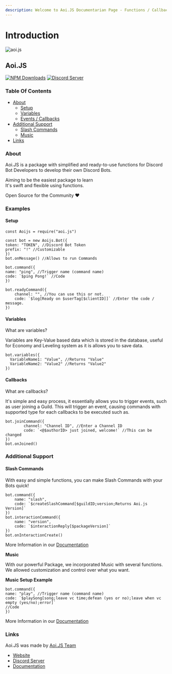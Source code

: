 ```yaml
---
description: Welcome to Aoi.JS Documentarian Page - Functions / Callbacks
---
```


# Introduction

![aoi.js](https://camo.githubusercontent.com/5e192feb60e6fce267c34d9dd73f3f5064d6bbb391a34801ca8b42c927c0b20f/68747470733a2f2f63646e2e646973636f72646170702e636f6d2f6174746163686d656e74732f3830343530353436313037363133313834302f3833373139343633323134383238373530392f416f692e6a735f365f7665722e5f322e706e67)

## Aoi.JS

[![NPM Downloads](https://camo.githubusercontent.com/98d380cefe1eacf67bee86b5be3e2764650374507bc463039d3db52a4b4e6601/68747470733a2f2f696d672e736869656c64732e696f2f6e706d2f64742f616f692e6a732e7376673f6d61784167653d33363030)](https://www.npmjs.com/package/aoi.js) [![Discord Server](https://camo.githubusercontent.com/91ad6df97cc96e4b3a4afd727bf0891c89c791c2134f52e1841bce3038930707/68747470733a2f2f696d672e736869656c64732e696f2f646973636f72642f3737333335323834353733383131353130323f636f6c6f723d373238396461266c6f676f3d646973636f7264266c6f676f436f6c6f723d7768697465)](https://dbd.js.org/invite)

### Table Of Contents

* [About](https://www.npmjs.com/package/aoi.js#about)
  * [Setup](https://www.npmjs.com/package/aoi.js#setup)
  * [Variables](https://www.npmjs.com/package/aoi.js#variables)
  * [Events / Callbacks](https://www.npmjs.com/package/aoi.js#callbacks)
* [Additional Support](https://www.npmjs.com/package/aoi.js#methods)
  * [Slash Commands](https://www.npmjs.com/package/aoi.js#slash-commands)
  * [Music](https://www.npmjs.com/package/aoi.js#music)
* [Links](https://www.npmjs.com/package/aoi.js#links)

### About

Aoi.JS is a package with simplified and ready-to-use functions for Discord Bot Developers to develop their own Discord Bots.

Aiming to be the easiest package to learn   
It's swift and flexible using functions. 

Open Source for the Community ❤️ 

### Examples

#### Setup

```text
const Aoijs = require("aoi.js")

const bot = new Aoijs.Bot({
token: "TOKEN", //Discord Bot Token
prefix: "!" //Customizable
})
bot.onMessage() //Allows to run Commands

bot.command({
name: "ping", //Trigger name (command name)
code: `$ping Pong!` //Code
})

bot.readyCommand({
    channel: "", //You can use this or not.
    code: `$log[Ready on $userTag[$clientID]]` //Enter the code / message.
})
```

#### Variables

What are variables?

Variables are Key-Value based data which is stored in the database, useful for Economy and Leveling system as it is allows you to save data.

```text
bot.variables({
  VariableName1: "Value", //Returns "Value"
  VariableName2: "Value2" //Returns "Value2"
})
```

#### Callbacks

What are callbacks?

It's simple and easy process, it essentially allows you to trigger events, such as user joining a Guild. This will trigger an event, causing commands with supported type for each callbacks to be executed such as.

```text
bot.joinCommand({
        channel: "Channel ID", //Enter a Channel ID
        code: `<@$authorID> just joined, welcome!` //This can be changed
})
bot.onJoined()
```

### Additional Support

#### Slash Commands

With easy and simple functions, you can make Slash Commands with your Bots quick!

```text
bot.command({
    name: "slash",
    code: `$createSlashCommand[$guildID;version;Returns Aoi.js Version]`
})
bot.interactionCommand({
    name: "version", 
    code: `$interactionReply[$packageVersion]`
})
bot.onInteractionCreate()
```

More Information in our [Documentation](https://dbd.leref.ga/guide/slash-commands)

**Music**

With our powerful Package, we incorporated Music with several functions. We allowed customization and control over what you want.

**Music Setup Example**

```text
bot.command({
name: "play", //Trigger name (command name)
code: `$playSong[song;leave vc time;defean (yes or no);leave when vc empty (yes/no);error]`
//Code
})
```

More Information in our [Documentation](https://dbd.leref.ga/guide/music)

### Links

Aoi.JS was made by [Aoi.JS Team](https://aoi.js.org)

* [Website](https://aoi.js.org)
* [Discord Server](https://aoi.js.org/invite)
* [Documentation](https://aoi.leref.ga)

## 



